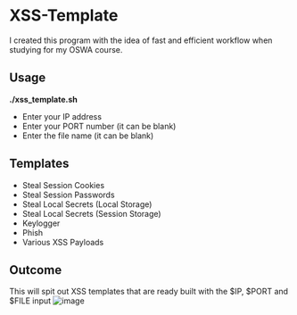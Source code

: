 # XSS-Template
I created this program with the idea of fast and efficient workflow when studying for my OSWA course. 
## Usage
**./xss_template.sh**
- Enter your IP address
- Enter your PORT number (it can be blank)
- Enter the file name (it can be blank)
## Templates
- Steal Session Cookies
- Steal Session Passwords
- Steal Local Secrets (Local Storage)
- Steal Local Secrets (Session Storage)
- Keylogger
- Phish
- Various XSS Payloads
## Outcome
This will spit out XSS templates that are ready built with the $IP, $PORT and $FILE input
![image](https://github.com/user-attachments/assets/63d1716f-2722-4bbb-a015-4b6e948fcb02)
